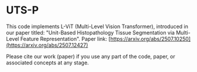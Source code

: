 # UTS-P
This code implements L-ViT (Multi-Level Vision Transformer), introduced in our paper titled: "Unit-Based Histopathology Tissue Segmentation via Multi-Level Feature Representation". Paper link: [https://arxiv.org/abs/2507.10250](https://arxiv.org/abs/2507.12427) 

Please cite our work (paper) if you use any part of the code, paper, or associated concepts at any stage.
